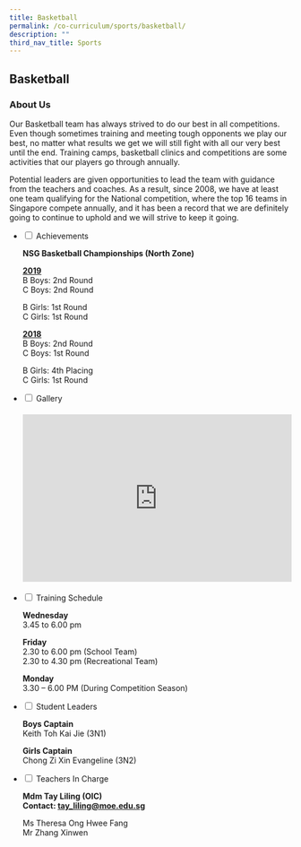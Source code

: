 ```yaml
---
title: Basketball
permalink: /co-curriculum/sports/basketball/
description: ""
third_nav_title: Sports
---
```

## Basketball
### About Us
<p>Our Basketball team has always strived to do our best in all competitions. Even though sometimes training and meeting tough opponents we play our best, no matter what results we get we will still fight with all our very best until the end. Training camps, basketball clinics and competitions are some activities that our players go through annually.</p>
<p>Potential leaders are given opportunities to lead the team with guidance from the teachers and coaches. As a result, since 2008, we have at least one team qualifying for the National competition, where the top 16 teams in Singapore compete annually, and it has been a record that we are definitely going to continue to uphold and we will strive to keep it going.&nbsp;</p>
<ul class="jekyllcodex_accordion">
<li><input id="accordion3" type="checkbox"> <label for="accordion3">Achievements</label>
<div>
<p><strong>NSG Basketball Championships (North Zone)</strong></p>
<p><u><strong>2019<br></strong></u>B Boys: 2nd Round&nbsp;<br>C Boys: 2nd Round</p>
<p>B Girls: 1st Round <br>C Girls: 1st Round</p>
<p><u><strong>2018<br></strong></u>B Boys: 2nd Round&nbsp;<br>C Boys: 1st Round</p>
<p>B Girls: 4th Placing<br>C Girls: 1st Round</p>
</div>
</li>
<li><input id="accordion5" type="checkbox"> <label for="accordion5">Gallery</label>
<div>
<h4><center><iframe src="https://docs.google.com/presentation/d/e/2PACX-1vST3o-BkPU_2wDXqQ5Okosq6nMHzzdawABFrDT9RfeFNubw8JYuJJp-nssj8Dlwu4VdVFl0mfQJzEJe/embed?start=false&amp;loop=false&amp;delayms=5000" frameborder="0" width="480" height="299" allowfullscreen="true"></iframe></center></h4>
</div>
</li>
<li><input id="accordion6" type="checkbox"> <label for="accordion6">Training Schedule</label>
<div>
<p><strong>Wednesday</strong><br>3.45 to 6.00 pm</p>
<p><strong>Friday<br></strong>2.30 to 6.00 pm (School Team)<br>2.30 to 4.30 pm (Recreational Team)</p>
<p><strong>Monday<br></strong>3.30 – 6.00 PM (During Competition Season)</p>
</div>
</li>
<li><input id="accordion7" type="checkbox"> <label for="accordion7">Student Leaders</label>
<div>
<p><strong>Boys Captain<br></strong>Keith Toh Kai Jie (3N1)</p>
<p><strong>Girls Captain<br></strong>Chong Zi Xin Evangeline (3N2)</p>
</div>
</li>
<li><input id="accordion8" type="checkbox"> <label for="accordion8">Teachers In Charge</label>
<div>
<p><strong>Mdm Tay Liling (OIC)<br>Contact:&nbsp;<a href="mailto:tay_liling@moe.edu.sg" target="">tay_liling@moe.edu.sg</a></strong></p>
<p>Ms Theresa Ong Hwee Fang<br>Mr Zhang Xinwen
</p>
</div>
</li>
</ul>